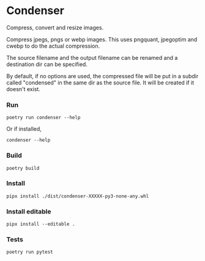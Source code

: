 
# Condenser

Compress, convert and resize images.

Compress jpegs, pngs or webp images.  This uses pngquant, jpegoptim
and cwebp to do the actual compression.

The source filename and the output filename can be renamed and a
destination dir can be specified.

By default, if no options are used, the compressed file will be put in
a subdir called "condensed" in the same dir as the source file.  It
will be created if it doesn't exist.

### Run
`poetry run condenser --help`

Or if installed,

`condenser --help`

### Build
`poetry build`

### Install
`pipx install ./dist/condenser-XXXXX-py3-none-any.whl`

### Install editable
`pipx install --editable .`

### Tests
`poetry run pytest`
